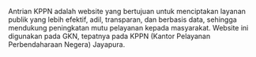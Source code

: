 Antrian KPPN adalah website yang bertujuan untuk menciptakan layanan publik yang lebih efektif, adil, transparan, dan berbasis data, sehingga mendukung peningkatan mutu pelayanan kepada masyarakat. Website ini digunakan pada GKN, tepatnya pada KPPN (Kantor Pelayanan Perbendaharaan Negera) Jayapura. 
